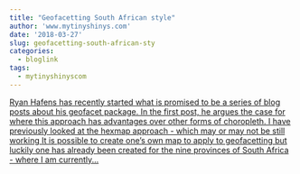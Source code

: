 ```yaml
---
title: "Geofacetting South African style"
author: 'www.mytinyshinys.com'
date: '2018-03-27'
slug: geofacetting-south-african-sty
categories:
  - bloglink
tags:
  - mytinyshinyscom
---
```


[Ryan Hafens has recently started what is promised to be a series of blog posts about his geofacet package. In the first post, he argues the case for where this approach has advantages over other forms of choropleth. I have previously looked at the hexmap approach - which may or may not be still working It is possible to create one’s own map to apply to geofacetting but luckily one has already been created for the nine provinces of South Africa - where I am currently...<click to read more>](https://www.mytinyshinys.com/2018/03/27/geofacetting-south-africa-style/)

